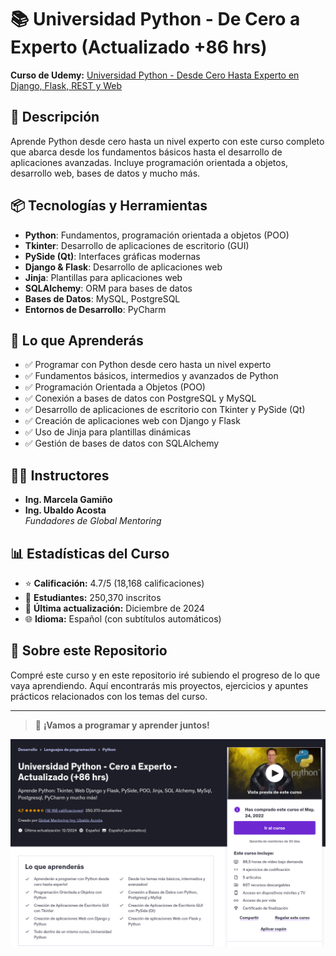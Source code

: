 # 📚 Universidad Python - De Cero a Experto (Actualizado +86 hrs)

**Curso de Udemy:** [Universidad Python - Desde Cero Hasta Experto en Django, Flask, REST y Web](https://www.udemy.com/course/universidad-python-desde-cero-hasta-experto-django-flask-rest-web/)

## 🚀 Descripción
Aprende Python desde cero hasta un nivel experto con este curso completo que abarca desde los fundamentos básicos hasta el desarrollo de aplicaciones avanzadas. Incluye programación orientada a objetos, desarrollo web, bases de datos y mucho más.

## 📦 Tecnologías y Herramientas
- **Python**: Fundamentos, programación orientada a objetos (POO)
- **Tkinter**: Desarrollo de aplicaciones de escritorio (GUI)
- **PySide (Qt)**: Interfaces gráficas modernas
- **Django & Flask**: Desarrollo de aplicaciones web
- **Jinja**: Plantillas para aplicaciones web
- **SQLAlchemy**: ORM para bases de datos
- **Bases de Datos**: MySQL, PostgreSQL
- **Entornos de Desarrollo**: PyCharm

## 🎯 Lo que Aprenderás
- ✅ Programar con Python desde cero hasta un nivel experto
- ✅ Fundamentos básicos, intermedios y avanzados de Python
- ✅ Programación Orientada a Objetos (POO)
- ✅ Conexión a bases de datos con PostgreSQL y MySQL
- ✅ Desarrollo de aplicaciones de escritorio con Tkinter y PySide (Qt)
- ✅ Creación de aplicaciones web con Django y Flask
- ✅ Uso de Jinja para plantillas dinámicas
- ✅ Gestión de bases de datos con SQLAlchemy

## 👩‍🏫 Instructores
- **Ing. Marcela Gamiño**
- **Ing. Ubaldo Acosta**  
*Fundadores de Global Mentoring*

## 📊 Estadísticas del Curso
- ⭐ **Calificación:** 4.7/5 (18,168 calificaciones)
- 👥 **Estudiantes:** 250,370 inscritos
- 🔄 **Última actualización:** Diciembre de 2024
- 🌐 **Idioma:** Español (con subtítulos automáticos)

## 📂 Sobre este Repositorio
Compré este curso y en este repositorio iré subiendo el progreso de lo que vaya aprendiendo. Aquí encontrarás mis proyectos, ejercicios y apuntes prácticos relacionados con los temas del curso.

---

> 🚀 **¡Vamos a programar y aprender juntos!**

![Universidad Python](/Captura%20desde%202025-02-03%2023-49-11.png)